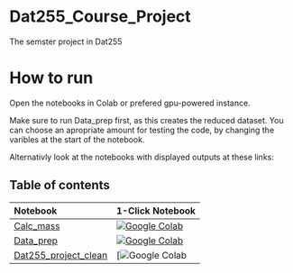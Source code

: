 # Dat255_Course_Project
The semster project in Dat255

# How to run

Open the notebooks in Colab or prefered gpu-powered instance.

Make sure to run Data_prep first, as this creates the reduced dataset. You can choose an apropriate amount for testing the code, by changing the varibles at the start of the notebook.

Alternativly look at the notebooks with displayed outputs at these links:

## Table of contents

| Notebook    |      1-Click Notebook      |
|:----------|------|
|  [Calc_mass](https://nbviewer.org/github/AHelplessStudent/Dat255_Course_Project/blob/main/Calc_Mass.ipynb)  | [![Google Colab](https://colab.research.google.com/assets/colab-badge.svg)](https://colab.research.google.com/github/AHelplessStudent/Dat255_Course_Project/blob/main/Calc_Mass.ipynb)<br>
|  [Data_prep](https://nbviewer.org/github/AHelplessStudent/Dat255_Course_Project/blob/main/Data_prep.ipynb)  | [![Google Colab](https://colab.research.google.com/assets/colab-badge.svg)](https://colab.research.google.com/github/AHelplessStudent/Dat255_Course_Project/blob/main/Data_prep.ipynb)<br>|  [Calc_mass](https://nbviewer.org/github/AHelplessStudent/Dat255_Course_Project/blob/main/Calc_Mass.ipynb)  | [![Google Colab](https://colab.research.google.com/assets/colab-badge.svg)](https://colab.research.google.com/github/AHelplessStudent/Dat255_Course_Project/blob/main/Calc_Mass.ipynb)<br>
|  [Dat255_project_clean](https://nbviewer.org/github/AHelplessStudent/Dat255_Course_Project/blob/main/DAT255_project_clean.ipynb)  | [![Google Colab](https://colab.research.google.com/github/AHelplessStudent/Dat255_Course_Project/blob/main/DAT255_project_clean.ipynb)

